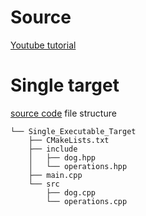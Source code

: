 
# Source

[Youtube tutorial](https://www.youtube.com/watch?v=foT2XpyHUQE&list=PLd50wmdOl6HFbPBYaApuAFjWREq4GzAK0&index=11&t=470s)

# Single target

[source code](https://github.com/tNhanDerivative/embedded_Class/tree/main/cmake_example/Single_Executable_Target)
file structure

```
└── Single_Executable_Target
    ├── CMakeLists.txt
    ├── include
    │   ├── dog.hpp
    │   └── operations.hpp
    ├── main.cpp
    └── src
        ├── dog.cpp
        └── operations.cpp

```